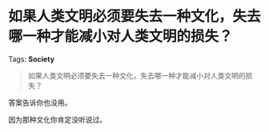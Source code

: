 # 如果人类文明必须要失去一种文化，失去哪一种才能减小对人类文明的损失？

Tags: **Society**

> 如果人类文明必须要失去一种文化，失去哪一种才能减小对人类文明的损失？

答案告诉你也没用。

因为那种文化你肯定没听说过。



